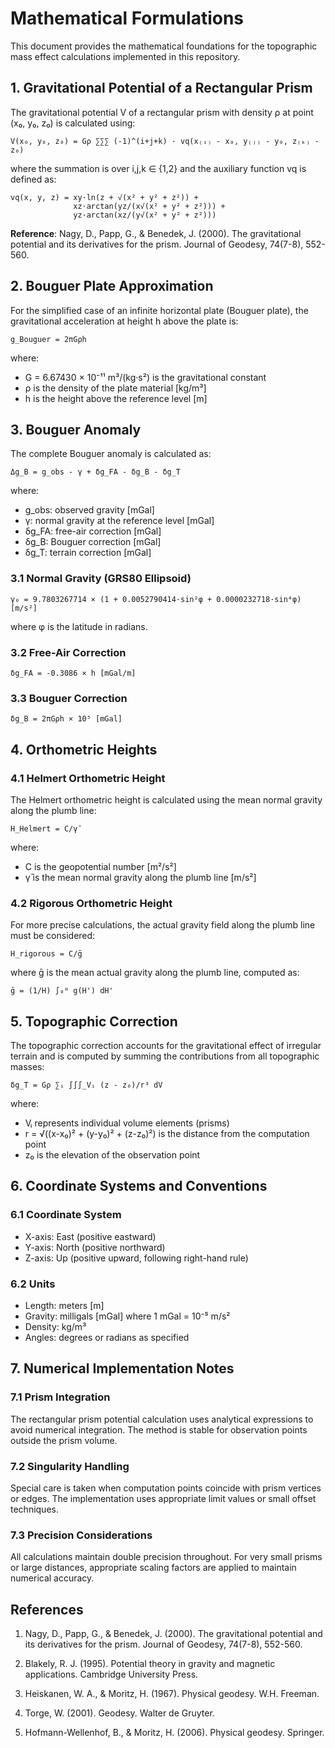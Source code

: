 # Mathematical Formulations

This document provides the mathematical foundations for the topographic mass effect calculations implemented in this repository.

## 1. Gravitational Potential of a Rectangular Prism

The gravitational potential V of a rectangular prism with density ρ at point (x₀, y₀, z₀) is calculated using:

```
V(x₀, y₀, z₀) = Gρ ∑∑∑ (-1)^(i+j+k) · vq(x₍ᵢ₎ - x₀, y₍ⱼ₎ - y₀, z₍ₖ₎ - z₀)
```

where the summation is over i,j,k ∈ {1,2} and the auxiliary function vq is defined as:

```
vq(x, y, z) = xy·ln(z + √(x² + y² + z²)) + 
              xz·arctan(yz/(x√(x² + y² + z²))) +
              yz·arctan(xz/(y√(x² + y² + z²)))
```

**Reference**: Nagy, D., Papp, G., & Benedek, J. (2000). The gravitational potential and its derivatives for the prism. Journal of Geodesy, 74(7-8), 552-560.

## 2. Bouguer Plate Approximation

For the simplified case of an infinite horizontal plate (Bouguer plate), the gravitational acceleration at height h above the plate is:

```
g_Bouguer = 2πGρh
```

where:
- G = 6.67430 × 10⁻¹¹ m³/(kg·s²) is the gravitational constant
- ρ is the density of the plate material [kg/m³]
- h is the height above the reference level [m]

## 3. Bouguer Anomaly

The complete Bouguer anomaly is calculated as:

```
Δg_B = g_obs - γ + δg_FA - δg_B - δg_T
```

where:
- g_obs: observed gravity [mGal]
- γ: normal gravity at the reference level [mGal]
- δg_FA: free-air correction [mGal]
- δg_B: Bouguer correction [mGal]
- δg_T: terrain correction [mGal]

### 3.1 Normal Gravity (GRS80 Ellipsoid)

```
γ₀ = 9.7803267714 × (1 + 0.0052790414·sin²φ + 0.0000232718·sin⁴φ) [m/s²]
```

where φ is the latitude in radians.

### 3.2 Free-Air Correction

```
δg_FA = -0.3086 × h [mGal/m]
```

### 3.3 Bouguer Correction

```
δg_B = 2πGρh × 10⁵ [mGal]
```

## 4. Orthometric Heights

### 4.1 Helmert Orthometric Height

The Helmert orthometric height is calculated using the mean normal gravity along the plumb line:

```
H_Helmert = C/γ̄
```

where:
- C is the geopotential number [m²/s²]
- γ̄ is the mean normal gravity along the plumb line [m/s²]

### 4.2 Rigorous Orthometric Height

For more precise calculations, the actual gravity field along the plumb line must be considered:

```
H_rigorous = C/ḡ
```

where ḡ is the mean actual gravity along the plumb line, computed as:

```
ḡ = (1/H) ∫₀ᴴ g(H') dH'
```

## 5. Topographic Correction

The topographic correction accounts for the gravitational effect of irregular terrain and is computed by summing the contributions from all topographic masses:

```
δg_T = Gρ ∑ᵢ ∫∫∫_Vᵢ (z - z₀)/r³ dV
```

where:
- Vᵢ represents individual volume elements (prisms)
- r = √((x-x₀)² + (y-y₀)² + (z-z₀)²) is the distance from the computation point
- z₀ is the elevation of the observation point

## 6. Coordinate Systems and Conventions

### 6.1 Coordinate System
- X-axis: East (positive eastward)
- Y-axis: North (positive northward)  
- Z-axis: Up (positive upward, following right-hand rule)

### 6.2 Units
- Length: meters [m]
- Gravity: milligals [mGal] where 1 mGal = 10⁻⁵ m/s²
- Density: kg/m³
- Angles: degrees or radians as specified

## 7. Numerical Implementation Notes

### 7.1 Prism Integration
The rectangular prism potential calculation uses analytical expressions to avoid numerical integration. The method is stable for observation points outside the prism volume.

### 7.2 Singularity Handling
Special care is taken when computation points coincide with prism vertices or edges. The implementation uses appropriate limit values or small offset techniques.

### 7.3 Precision Considerations
All calculations maintain double precision throughout. For very small prisms or large distances, appropriate scaling factors are applied to maintain numerical accuracy.

## References

1. Nagy, D., Papp, G., & Benedek, J. (2000). The gravitational potential and its derivatives for the prism. Journal of Geodesy, 74(7-8), 552-560.

2. Blakely, R. J. (1995). Potential theory in gravity and magnetic applications. Cambridge University Press.

3. Heiskanen, W. A., & Moritz, H. (1967). Physical geodesy. W.H. Freeman.

4. Torge, W. (2001). Geodesy. Walter de Gruyter.

5. Hofmann-Wellenhof, B., & Moritz, H. (2006). Physical geodesy. Springer.
